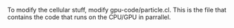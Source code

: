 To modify the cellular stuff, modify gpu-code/particle.cl. This is the file that contains the code that runs on the CPU/GPU in parrallel.

